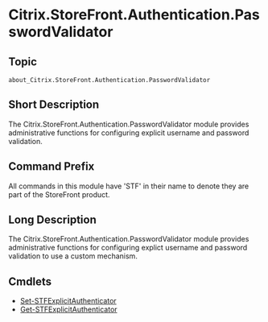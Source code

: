 ﻿# Citrix.StoreFront.Authentication.PasswordValidator

## Topic

`about_Citrix.StoreFront.Authentication.PasswordValidator`

## Short Description

The Citrix.StoreFront.Authentication.PasswordValidator module provides administrative functions for configuring explicit username and password validation. 

## Command Prefix

All commands in this module have 'STF' in their name to denote they are part of the StoreFront product. 

## Long Description

The Citrix.StoreFront.Authentication.PasswordValidator module provides administrative functions for configuring explict username and password validation to use a custom mechanism.

## Cmdlets

- [Set-STFExplicitAuthenticator](Set-STFExplicitAuthenticator.md)
- [Get-STFExplicitAuthenticator](Get-STFExplicitAuthenticator.md)
